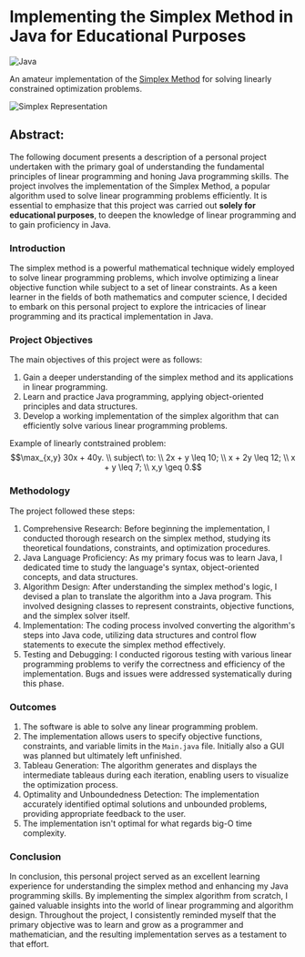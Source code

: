 # Implementing the Simplex Method in Java for Educational Purposes

![Java](https://img.shields.io/badge/java-%23ED8B00.svg?style=for-the-badge&logo=openjdk&logoColor=white)

An amateur implementation of the [Simplex Method](https://en.m.wikipedia.org/wiki/Simplex_algorithm) for solving linearly constrained optimization problems. 

![Simplex Representation](https://upload.wikimedia.org/wikipedia/commons/thumb/d/d4/Simplex-method-3-dimensions.png/240px-Simplex-method-3-dimensions.png)

## Abstract:
The following document presents a description of a personal project undertaken with the primary goal of understanding the fundamental principles of linear programming and honing Java programming skills. The project involves the implementation of the Simplex Method, a popular algorithm used to solve linear programming problems efficiently. It is essential to emphasize that this project was carried out **solely for educational purposes**, to deepen the knowledge of linear programming and to gain proficiency in Java.

### Introduction
The simplex method is a powerful mathematical technique widely employed to solve linear programming problems, which involve optimizing a linear objective function while subject to a set of linear constraints. As a keen learner in the fields of both mathematics and computer science, I decided to embark on this personal project to explore the intricacies of linear programming and its practical implementation in Java.

### Project Objectives
The main objectives of this project were as follows:
1. Gain a deeper understanding of the simplex method and its applications in linear programming.
2. Learn and practice Java programming, applying object-oriented principles and data structures.
3. Develop a working implementation of the simplex algorithm that can efficiently solve various linear programming problems.

Example of linearly contstrained problem:
$$\max_{x,y} 30x + 40y. \\ subject\ to: \\ 2x + y \leq 10; \\ x + 2y \leq 12; \\ x + y \leq 7; \\ x,y \geq 0.$$

### Methodology
The project followed these steps:
1. Comprehensive Research: Before beginning the implementation, I conducted thorough research on the simplex method, studying its theoretical foundations, constraints, and optimization procedures.
2. Java Language Proficiency: As my primary focus was to learn Java, I dedicated time to study the language's syntax, object-oriented concepts, and data structures.
3. Algorithm Design: After understanding the simplex method's logic, I devised a plan to translate the algorithm into a Java program. This involved designing classes to represent constraints, objective functions, and the simplex solver itself.
4. Implementation: The coding process involved converting the algorithm's steps into Java code, utilizing data structures and control flow statements to execute the simplex method effectively.
5. Testing and Debugging: I conducted rigorous testing with various linear programming problems to verify the correctness and efficiency of the implementation. Bugs and issues were addressed systematically during this phase.

### Outcomes
1. The software is able to solve any linear programming problem.
2. The implementation allows users to specify objective functions, constraints, and variable limits in the `Main.java` file. Initially also a GUI was planned but ultimately left unfinished.
3. Tableau Generation: The algorithm generates and displays the intermediate tableaus during each iteration, enabling users to visualize the optimization process.
4. Optimality and Unboundedness Detection: The implementation accurately identified optimal solutions and unbounded problems, providing appropriate feedback to the user.
5. The implementation isn't optimal for what regards big-O time complexity.

### Conclusion
In conclusion, this personal project served as an excellent learning experience for understanding the simplex method and enhancing my Java programming skills. By implementing the simplex algorithm from scratch, I gained valuable insights into the world of linear programming and algorithm design. Throughout the project, I consistently reminded myself that the primary objective was to learn and grow as a programmer and mathematician, and the resulting implementation serves as a testament to that effort.

